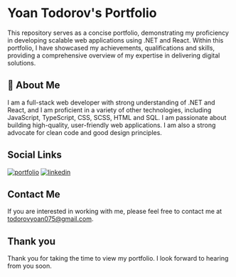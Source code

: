 
# Yoan Todorov's Portfolio

This repository serves as a concise portfolio, demonstrating my proficiency in developing scalable web applications using .NET and React. Within this portfolio, I have showcased my achievements, qualifications and skills, providing a comprehensive overview of my expertise in delivering digital solutions.
## 🚀 About Me
I am a full-stack web developer with strong understanding of .NET and React, and I am proficient in a variety of other technologies, including JavaScript, TypeScript, CSS, SCSS, HTML and SQL.
I am passionate about building high-quality, user-friendly web applications. I am also a strong advocate for clean code and good design principles.

## Social Links
[![portfolio](https://img.shields.io/badge/my_portfolio-000?style=for-the-badge&logo=ko-fi&logoColor=white)](https://portfolio-6adb8.web.app/)
[![linkedin](https://img.shields.io/badge/linkedin-0A66C2?style=for-the-badge&logo=linkedin&logoColor=white)](https://www.linkedin.com/in/yoan-todorov-22a261214/)

## Contact Me

If you are interested in working with me, please feel free to contact me at todorovyoan075@gmail.com.
## Thank you

Thank you for taking the time to view my portfolio. I look forward to hearing from you soon.
